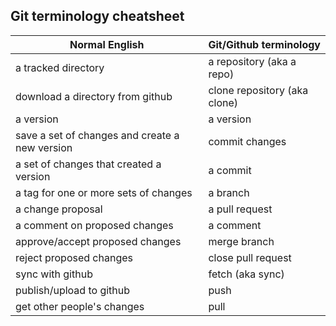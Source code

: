 ## Git terminology cheatsheet

| **Normal English**                             | **Git/Github terminology**    |
| ---------------------------------------------- | ----------------------------- |
| a tracked directory                            |  a repository (aka a repo)    |
| download a directory from github               |  clone repository (aka clone) |
| a version                                      |  a version                    |
| save a set of changes and create a new version |  commit changes               |
| a set of changes that created a version        |  a commit                     |
| a tag for one or more sets of changes          |  a branch                     |
| a change proposal                              |  a pull request               |
| a comment on proposed changes                  |  a comment                    |
| approve/accept proposed changes                |  merge branch                 |
| reject proposed changes                        |  close pull request           |
| sync with github                               |  fetch (aka sync)             |
| publish/upload to github                       |  push                         |
| get other people's changes                     |  pull                         |

